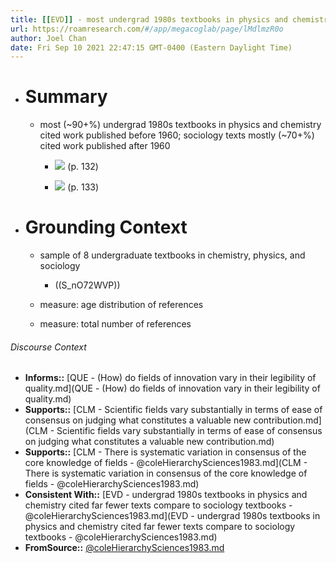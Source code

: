 ```yaml
---
title: [[EVD]] - most undergrad 1980s textbooks in physics and chemistry cited work published before 1960; sociology texts mostly cited work published after 1960 - [[@coleHierarchySciences1983]]
url: https://roamresearch.com/#/app/megacoglab/page/lMdlmzR0o
author: Joel Chan
date: Fri Sep 10 2021 22:47:15 GMT-0400 (Eastern Daylight Time)
---
```


- # Summary

    - most (~90+%) undergrad 1980s textbooks in physics and chemistry cited work published before 1960; sociology texts mostly (~70+%) cited work published after 1960

        - ![](https://firebasestorage.googleapis.com/v0/b/firescript-577a2.appspot.com/o/imgs%2Fapp%2Fmegacoglab%2FwuPwhmXnpN.png?alt=media&token=9d9f7d6f-6309-4a3e-9ee4-3cdb2a6a1aa2) (p. 132)

        - ![](https://firebasestorage.googleapis.com/v0/b/firescript-577a2.appspot.com/o/imgs%2Fapp%2Fmegacoglab%2FG0CAw_-Dzs.png?alt=media&token=c7b2090d-ee08-466d-9bdf-a1b9ff76e20f) (p. 133)
- # Grounding Context

    - sample of 8 undergraduate textbooks in chemistry, physics, and sociology

        - ((S_nO72WVP))

    - measure: age distribution of references

    - measure: total number of references

###### Discourse Context

- **Informs::** [QUE - (How) do fields of innovation vary in their legibility of quality.md](QUE - (How) do fields of innovation vary in their legibility of quality.md)
- **Supports::** [CLM - Scientific fields vary substantially in terms of ease of consensus on judging what constitutes a valuable new contribution.md](CLM - Scientific fields vary substantially in terms of ease of consensus on judging what constitutes a valuable new contribution.md)
- **Supports::** [CLM - There is systematic variation in consensus of the core knowledge of fields - @coleHierarchySciences1983.md](CLM - There is systematic variation in consensus of the core knowledge of fields - @coleHierarchySciences1983.md)
- **Consistent With::** [EVD - undergrad 1980s textbooks in physics and chemistry cited far fewer texts compare to sociology textbooks - @coleHierarchySciences1983.md](EVD - undergrad 1980s textbooks in physics and chemistry cited far fewer texts compare to sociology textbooks - @coleHierarchySciences1983.md)
- **FromSource::** [@coleHierarchySciences1983.md](@coleHierarchySciences1983.md)
